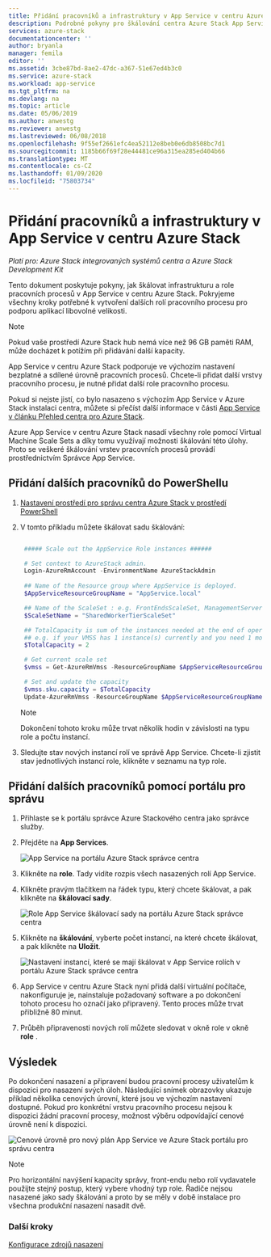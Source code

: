 ```yaml
---
title: Přidání pracovníků a infrastruktury v App Service v centru Azure Stack | Microsoft Docs
description: Podrobné pokyny pro škálování centra Azure Stack App Services
services: azure-stack
documentationcenter: ''
author: bryanla
manager: femila
editor: ''
ms.assetid: 3cbe87bd-8ae2-47dc-a367-51e67ed4b3c0
ms.service: azure-stack
ms.workload: app-service
ms.tgt_pltfrm: na
ms.devlang: na
ms.topic: article
ms.date: 05/06/2019
ms.author: anwestg
ms.reviewer: anwestg
ms.lastreviewed: 06/08/2018
ms.openlocfilehash: 9f55ef2661efc4ea52112e8beb0e6db8508bc7d1
ms.sourcegitcommit: 1185b66f69f28e44481ce96a315ea285ed404b66
ms.translationtype: MT
ms.contentlocale: cs-CZ
ms.lasthandoff: 01/09/2020
ms.locfileid: "75803734"
---
```

# <a name="add-workers-and-infrastructure-in-app-service-on-azure-stack-hub"></a>Přidání pracovníků a infrastruktury v App Service v centru Azure Stack

*Platí pro: Azure Stack integrovaných systémů centra a Azure Stack Development Kit*  

Tento dokument poskytuje pokyny, jak škálovat infrastrukturu a role pracovních procesů v App Service v centru Azure Stack. Pokryjeme všechny kroky potřebné k vytvoření dalších rolí pracovního procesu pro podporu aplikací libovolné velikosti.

> [!NOTE]
> Pokud vaše prostředí Azure Stack hub nemá více než 96 GB paměti RAM, může docházet k potížím při přidávání další kapacity.

App Service v centru Azure Stack podporuje ve výchozím nastavení bezplatné a sdílené úrovně pracovních procesů. Chcete-li přidat další vrstvy pracovního procesu, je nutné přidat další role pracovního procesu.

Pokud si nejste jistí, co bylo nasazeno s výchozím App Service v Azure Stack instalaci centra, můžete si přečíst další informace v části [App Service v článku Přehled centra pro Azure Stack](azure-stack-app-service-overview.md).

Azure App Service v centru Azure Stack nasadí všechny role pomocí Virtual Machine Scale Sets a díky tomu využívají možnosti škálování této úlohy. Proto se veškeré škálování vrstev pracovních procesů provádí prostřednictvím Správce App Service.

## <a name="add-additional-workers-with-powershell"></a>Přidání dalších pracovníků do PowerShellu

1. [Nastavení prostředí pro správu centra Azure Stack v prostředí PowerShell](azure-stack-powershell-configure-admin.md)

2. V tomto příkladu můžete škálovat sadu škálování:
   ```powershell
   
    ##### Scale out the AppService Role instances ######
   
    # Set context to AzureStack admin.
    Login-AzureRmAccount -EnvironmentName AzureStackAdmin
                                                 
    ## Name of the Resource group where AppService is deployed.
    $AppServiceResourceGroupName = "AppService.local"

    ## Name of the ScaleSet : e.g. FrontEndsScaleSet, ManagementServersScaleSet, PublishersScaleSet , LargeWorkerTierScaleSet,      MediumWorkerTierScaleSet, SmallWorkerTierScaleSet, SharedWorkerTierScaleSet
    $ScaleSetName = "SharedWorkerTierScaleSet"

    ## TotalCapacity is sum of the instances needed at the end of operation. 
    ## e.g. if your VMSS has 1 instance(s) currently and you need 1 more the TotalCapacity should be set to 2
    $TotalCapacity = 2  

    # Get current scale set
    $vmss = Get-AzureRmVmss -ResourceGroupName $AppServiceResourceGroupName -VMScaleSetName $ScaleSetName

    # Set and update the capacity
    $vmss.sku.capacity = $TotalCapacity
    Update-AzureRmVmss -ResourceGroupName $AppServiceResourceGroupName -Name $ScaleSetName -VirtualMachineScaleSet $vmss 
   ```    

   > [!NOTE]
   > Dokončení tohoto kroku může trvat několik hodin v závislosti na typu role a počtu instancí.
   >
   >

3. Sledujte stav nových instancí rolí ve správě App Service. Chcete-li zjistit stav jednotlivých instancí role, klikněte v seznamu na typ role.

## <a name="add-additional-workers-using-the-administrator-portal"></a>Přidání dalších pracovníků pomocí portálu pro správu

1. Přihlaste se k portálu správce Azure Stackového centra jako správce služby.

2. Přejděte na **App Services**.

    ![App Service na portálu Azure Stack správce centra](media/azure-stack-app-service-add-worker-roles/image01.png)

3. Klikněte na **role**. Tady vidíte rozpis všech nasazených rolí App Service.

4. Klikněte pravým tlačítkem na řádek typu, který chcete škálovat, a pak klikněte na **škálovací sady**.

    ![Role App Service škálovací sady na portálu Azure Stack správce centra](media/azure-stack-app-service-add-worker-roles/image02.png)

5. Klikněte na **škálování**, vyberte počet instancí, na které chcete škálovat, a pak klikněte na **Uložit**.

    ![Nastavení instancí, které se mají škálovat v App Service rolích v portálu Azure Stack správce centra](media/azure-stack-app-service-add-worker-roles/image03.png)

6. App Service v centru Azure Stack nyní přidá další virtuální počítače, nakonfiguruje je, nainstaluje požadovaný software a po dokončení tohoto procesu ho označí jako připravený. Tento proces může trvat přibližně 80 minut.

7. Průběh připravenosti nových rolí můžete sledovat v okně role v okně **role** .

## <a name="result"></a>Výsledek

Po dokončení nasazení a připravení budou pracovní procesy uživatelům k dispozici pro nasazení svých úloh. Následující snímek obrazovky ukazuje příklad několika cenových úrovní, které jsou ve výchozím nastavení dostupné. Pokud pro konkrétní vrstvu pracovního procesu nejsou k dispozici žádní pracovní procesy, možnost výběru odpovídající cenové úrovně není k dispozici.

![Cenové úrovně pro nový plán App Service ve Azure Stack portálu pro správu centra](media/azure-stack-app-service-add-worker-roles/image04.png)

>[!NOTE]
> Pro horizontální navýšení kapacity správy, front-endu nebo rolí vydavatele použijte stejný postup, který vybere vhodný typ role. Řadiče nejsou nasazené jako sady škálování a proto by se měly v době instalace pro všechna produkční nasazení nasadit dvě.

### <a name="next-steps"></a>Další kroky

[Konfigurace zdrojů nasazení](azure-stack-app-service-configure-deployment-sources.md)
